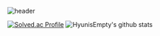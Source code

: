 ![header](https://capsule-render.vercel.app/api?type=waving&color=timeGradient&height=200&section=header&text=HyunisEmpty&fontSize=50&fontColor=ffffff&fontAlign=70)


[![Solved.ac Profile](http://mazassumnida.wtf/api/v2/generate_badge?boj=empty6004)](https://solved.ac/empty6004/)
![HyunisEmpty's github stats](https://github-readme-stats.vercel.app/api?username=HyunisEmpty&show_icons=true)

